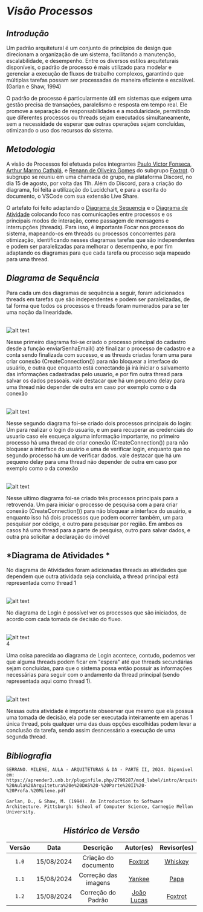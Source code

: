 # <a>*<a> *Visão Processos* </a>*</a>

## <a>*Introdução*</a>
Um padrão arquitetural é um conjunto de princípios de design que direcionam a organização de um sistema, facilitando a manutenção, escalabilidade, e desempenho. Entre os diversos estilos arquiteturais disponíveis, o padrão de processo é mais utilizado para modelar e gerenciar a execução de fluxos de trabalho complexos, garantindo que múltiplas tarefas possam ser processadas de maneira eficiente e escalável. (Garlan e Shaw, 1994)

O padrão de processo é particularmente útil em sistemas que exigem uma gestão precisa de transações, paralelismo e resposta em tempo real. Ele promove a separação de responsabilidades e a modularidade, permitindo que diferentes processos ou threads sejam executados simultaneamente, sem a necessidade de esperar que outras operações sejam concluídas, otimizando o uso dos recursos do sistema.

## <a>*Metodologia*</a>

A visão de Processos foi efetuada pelos integrantes [Paulo Victor Fonseca](https://github.com/PauloVictorFS), [Arthur Marmo Cathalá](https://github.com/artmarmocathala), e [Renann de Oliveira Gomes](https://github.com/NyndoND) do subgrupo [Foxtrot](../../Subgrupos/Foxtrot.md). O subgrupo se reuniu em uma chamada de grupo, na plataforma Discord, no dia 15 de agosto, por volta das 11h. Além do Discord, para a criação do diagrama, foi feita a utilização do Lucidchart, e para a escrita do documento, o VSCode com sua extensão Live Share.

 O artefato foi feito adaptando o [Diagrama de Sequencia](../../Modelagem/ModelagemDinamica/DiagramaDeSequencia.md) e o [Diagrama de Atividade](../../Modelagem/ModelagemDinamica/DiagramaDeAtividades.md) colocando foco nas comunicações entre processos e os principais modos de interação, como passagem de mensagens e interrupções (threads). Para isso, é importante  Focar nos processos do sistema, mapeando-os em threads ou processos concorrentes para otimização, identificando  nesses diagramas tarefas que são independentes e podem ser paralelizadas para melhorar o desempenho, e por fim adaptando os diagramas para que cada tarefa ou processo seja mapeado para uma thread.


## <a>*Diagrama de Sequência*</a>
Para cada um dos diagramas de sequência a seguir, foram adicionados threads em tarefas que são independentes e podem ser paralelizadas, de tal forma que todos os processos e threads foram numerados para se ter uma noção da linearidade.

<br> ![alt text](../../Assets/PadroesArquiteturais/Cadastro.png) <br>

Nesse primeiro diagrama foi-se criado o processo principal do cadastro desde a função enviarSenhaEmail() até finalizar o processo de cadastro e a conta sendo finalizada com sucesso, e as threads criadas foram uma para criar conexão (CreateConnection()) para não bloquear a interface do usuário, e  outra que enquanto está conectando já irá iniciar o salvamento das informações cadastradas pelo usuario, e por fim outra thread para salvar os  dados pessoais. vale destacar que há um pequeno delay para uma thread não depender de outra em caso por exemplo como o da conexão


<br> ![alt text](../../Assets/PadroesArquiteturais/Login.png) <br>

Nesse segundo diagrama foi-se criado dois processos principais do login: Um para realizar o login do usuario, e um para recuperar as credenciais do usuario caso ele esqueça alguma informação importante, no primeiro processo há uma thread de criar conexão (CreateConnection()) para não bloquear a interface do usuário e uma de verificar login, enquanto que no segundo processo há um de verificar dados. vale destacar que há um pequeno delay para uma thread não depender de outra em caso por exemplo como o da conexão

<br> ![alt text](../../Assets/PadroesArquiteturais/Retrovenda.png) <br>

Nesse ultimo diagrama foi-se criado três processos principais para a retrovenda. Um para iniciar o processo de pesquisa com a para criar conexão (CreateConnection()) para não bloquear a interface do usuário, e enquanto isso há dois processos que podem ocorrer também, um para pesquisar por código, e outro para pesquisar por região. Em ambos os casos há uma thread para a parte de pesquisa, outro para salvar dados, e outra pra solicitar a declaração do imóvel


## <a>*Diagrama de Atividades *</a>

No diagrama de Atividades foram adicionadas threads as atividades que dependem que outra atividada seja concluída, a thread principal está representada como thread 1

<br> ![alt text](../../Assets/PadroesArquiteturais/Login1.png) <br>

No diagrama de Login é possível ver os processos que são iniciados, de acordo com cada tomada de decisão do fluxo.

<br> ![alt text](../../Assets/PadroesArquiteturais/Cadastro1.png) <br>4

Uma coisa parecida ao diagrama de Login acontece, contudo, podemos ver que alguma threads podem ficar em "espera" até que threads secundárias sejam concluídas, para que o sistema possa então possuir as informações necessárias para seguir com o andamento da thread principal (sendo representada aqui como thread 1).

<br> ![alt text](../../Assets/PadroesArquiteturais/Retrovenda1.png) <br>

Nessas outra atividade é importante obseervar que mesmo que ela possua uma tomada de decisão, ela pode ser executada inteiramente em apenas 1 única thread, pois qualquer uma das duas opções escolhidas podem levar a conclusão da tarefa, sendo assim desncessário a execução de uma segunda thread.


## <a>*Bibliografia*</a>
    
    SERRANO. MILENE, AULA - ARQUITETURAS & DA - PARTE II, 2024. Diponível em: https://aprender3.unb.br/pluginfile.php/2790287/mod_label/intro/Arquitetura%20e%20Desenho%20de%20Software%20-%20Aula%20Arquitetura%20e%20DAS%20-%20Parte%20II%20-%20Profa.%20Milene.pdf

    Garlan, D., & Shaw, M. (1994). An Introduction to Software Architecture. Pittsburgh: School of Computer Science, Carnegie Mellon University.

<center>    

## <a>*<a>*Histórico de Versão*<a>*</a>

| Versão |    Data    |      Descrição       |                    Autor(es)                     |              Revisor(es)              |
| :----: | :--------: | :------------------: | :----------------------------------------------: | :-----------------------------------: |
| `1.0`  | 15/08/2024 | Criação do documento |      [Foxtrot](../../Subgrupos/Foxtrot.md)       | [Whiskey](../../Subgrupos/Whiskey.md) |
| `1.1`  | 15/08/2024 | Correção das imagens |       [Yankee](../../Subgrupos/Yankee.md)        |    [Papa](../../Subgrupos/Papa.md)    |
| `1.2`  | 15/08/2024 |  Correção do Padrão  | [João Lucas](https://github.com/VasconcelosJoao) | [Foxtrot](../../Subgrupos/Foxtrot.md) |

</center>
